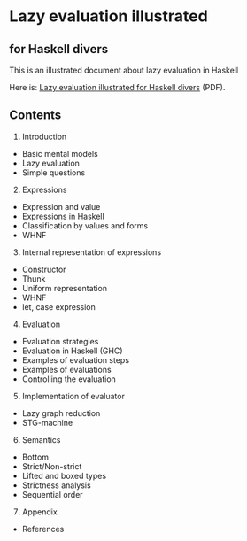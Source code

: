 Lazy evaluation illustrated
===========================
  for Haskell divers
  ------------------

This is an illustrated document about lazy evaluation in Haskell

Here is: [Lazy evaluation illustrated for Haskell divers](http://takenobu-hs.github.io/downloads/haskell_lazy_evaluation.pdf) (PDF).


Contents
--------
1. Introduction
  - Basic mental models
  - Lazy evaluation
  - Simple questions
2. Expressions
  - Expression and value
  - Expressions in Haskell
  - Classification by values and forms
  - WHNF
3. Internal representation of expressions
  - Constructor
  - Thunk
  - Uniform representation
  - WHNF
  - let, case expression
4. Evaluation
  - Evaluation strategies
  - Evaluation in Haskell (GHC)
  - Examples of evaluation steps
  - Examples of evaluations
  - Controlling the evaluation
5. Implementation of evaluator
  - Lazy graph reduction
  - STG-machine
6. Semantics
  - Bottom
  - Strict/Non-strict
  - Lifted and boxed types
  - Strictness analysis
  - Sequential order
7. Appendix
  - References
